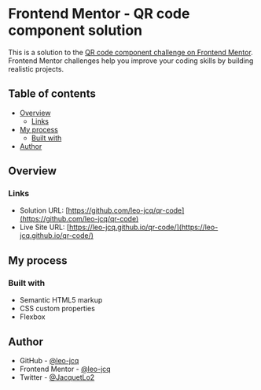 # Frontend Mentor - QR code component solution

This is a solution to the [QR code component challenge on Frontend Mentor](https://www.frontendmentor.io/challenges/qr-code-component-iux_sIO_H). Frontend Mentor challenges help you improve your coding skills by building realistic projects. 

## Table of contents

- [Overview](#overview)
  - [Links](#links)
- [My process](#my-process)
  - [Built with](#built-with)
- [Author](#author)

## Overview

### Links

- Solution URL: [https://github.com/leo-jcq/qr-code](https://github.com/leo-jcq/qr-code)
- Live Site URL: [https://leo-jcq.github.io/qr-code/](https://leo-jcq.github.io/qr-code/)

## My process

### Built with

- Semantic HTML5 markup
- CSS custom properties
- Flexbox

## Author

- GitHub - [@leo-jcq](https://github.com/leo-jcq)
- Frontend Mentor - [@leo-jcq](https://www.frontendmentor.io/profile/leo-jcq)
- Twitter - [@JacquetLo2](https://twitter.com/JacquetLo2)
